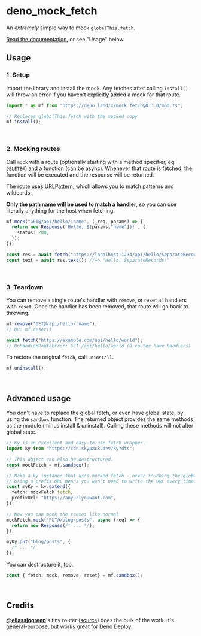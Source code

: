 # deno_mock_fetch

An _extremely_ simple way to mock `globalThis.fetch`.

[Read the documentation][docs], or see "Usage" below.

[docs]: https://doc.deno.land/https/deno.land/x/mock_fetch/mod.ts

## Usage

### 1. Setup

Import the library and install the mock. Any fetches after calling `install()`
will throw an error if you haven't explicitly added a mock for that route.

```typescript
import * as mf from "https://deno.land/x/mock_fetch@0.3.0/mod.ts";

// Replaces globalThis.fetch with the mocked copy
mf.install();
```

<br>

### 2. Mocking routes

Call `mock` with a route (optionally starting with a method specifier, eg.
`DELETE@`) and a function (can be async). Whenever that route is fetched, the
function will be executed and the response will be returned.

The route uses [URLPattern], which allows you to match patterns and wildcards.

**Only the path name will be used to match a handler**, so you can use literally
anything for the host when fetching.

[URLPattern]: https://github.com/WICG/urlpattern/blob/main/explainer.md#web-apis

```typescript
mf.mock("GET@/api/hello/:name", (_req, params) => {
  return new Response(`Hello, ${params["name"]}!`, {
    status: 200,
  });
});

const res = await fetch("https://localhost:1234/api/hello/SeparateRecords");
const text = await res.text(); //=> "Hello, SeparateRecords!"
```

<br>

### 3. Teardown

You can remove a single route's handler with `remove`, or reset all handlers
with `reset`. Once the handler has been removed, that route will go back to
throwing.

```typescript
mf.remove("GET@/api/hello/:name");
// OR: mf.reset()

await fetch("https://example.com/api/hello/world");
// UnhandledRouteError: GET /api/hello/world (0 routes have handlers)
```

To restore the original `fetch`, call `uninstall`.

```typescript
mf.uninstall();
```

<br>

## Advanced usage

You don't have to replace the global fetch, or even have global state, by using
the `sandbox` function. The returned object provides the same methods as the
module (minus install & uninstall). Calling these methods will not alter global
state.

```typescript
// Ky is an excellent and easy-to-use fetch wrapper.
import ky from "https://cdn.skypack.dev/ky?dts";

// This object can also be destructured.
const mockFetch = mf.sandbox();

// Make a ky instance that uses mocked fetch - never touching the global fetch.
// Using a prefix URL means you won't need to write the URL every time.
const myKy = ky.extend({
  fetch: mockFetch.fetch,
  prefixUrl: "https://anyurlyouwant.com",
});

// Now you can mock the routes like normal
mockFetch.mock("PUT@/blog/posts", async (req) => {
  return new Response(/* ... */);
});

myKy.put("blog/posts", {
  /* ... */
});
```

You can destructure it, too.

```typescript
const { fetch, mock, remove, reset} = mf.sandbox();
```

<br>

## Credits

**[@eliassjogreen]**'s tiny router ([source][router]) does the bulk of the work.
It's general-purpose, but works great for Deno Deploy.

[@eliassjogreen]: https://github.com/eliassjogreen
[router]: https://crux.land/router@0.0.5
